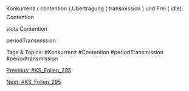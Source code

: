 Konkurrenz ( contention ),Ubertragung ( transmission ) und Frei ( idle):
Contention
slots
Contention
periodTransmission

   Tags & Topics:
   #Konkurrenz
   #Contention
   #periodTransmission
   #periodtransmission

[Previous: #KS_Folien_295](KS_Folien_295.md)

[Next: #KS_Folien_295](KS_Folien_295.md)